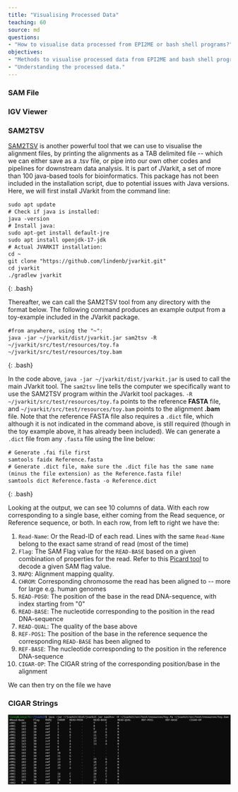 ```yaml
---
title: "Visualising Processed Data"
teaching: 60
source: md
questions:
- "How to visualise data processed from EPI2ME or bash shell programs?"
objectives:
- "Methods to visualise processed data from EPI2ME and bash shell programs."
- "Understanding the processed data."
---
```

### SAM File


### IGV Viewer


### SAM2TSV

[SAM2TSV] is another powerful tool that we can use to visualise the alignment files, by printing the alignments as a TAB delimited file -- which we can either save as a .tsv file, or pipe into our own other codes and pipelines for downstream data analysis. It is part of JVarkit, a set of more than 100 java-based tools for bioinformatics. This package has not been included in the installation script, due to potential issues with Java versions. Here, we will first install JVarkit from the command line:

~~~
sudo apt update
# Check if java is installed:
java -version
# Install java:
sudo apt-get install default-jre
sudo apt install openjdk-17-jdk
# Actual JVARKIT installation:
cd ~
git clone "https://github.com/lindenb/jvarkit.git"
cd jvarkit
./gradlew jvarkit
~~~
{: .bash}

Thereafter, we can call the SAM2TSV tool from any directory with the format below. The following command produces an example output from a toy-example included in the JVarkit package.

~~~
#from anywhere, using the "~":
java -jar ~/jvarkit/dist/jvarkit.jar sam2tsv -R ~/jvarkit/src/test/resources/toy.fa ~/jvarkit/src/test/resources/toy.bam
~~~
{: .bash}

In the code above, `java -jar ~/jvarkit/dist/jvarkit.jar` is used to call the main JVarkit tool. The `sam2tsv` line tells the computer we specifically want to use the SAM2TSV program within the JVarkit tool packages. `-R ~/jvarkit/src/test/resources/toy.fa` points to the reference **FASTA** file, and `~/jvarkit/src/test/resources/toy.bam` points to the alignment **.bam** file. Note that the reference FASTA file also requires a `.dict` file, which although it is not indicated in the command above, is still required (though in the toy example above, it has already been included). We can generate a `.dict` file from any `.fasta` file using the line below:

~~~
# Generate .fai file first
samtools faidx Reference.fasta
# Generate .dict file, make sure the .dict file has the same name (minus the file extension) as the Reference.fasta file!
samtools dict Reference.fasta -o Reference.dict
~~~
{: .bash}

Looking at the output, we can see 10 columns of data. With each row corresponding to a single base, either coming from the Read sequence, or Reference sequence, or both. In each row, from left to right we have the:
1. `Read-Name`: Or the Read-ID of each read. Lines with the same `Read-Name` belong to the exact same strand of read (most of the time)
2. `Flag`: The SAM Flag value for the `READ-BASE` based on a given combination of properties for the read. Refer to this [Picard tool] to decode a given SAM flag value. 
3. `MAPQ`: Alignment mapping quality.
4. `CHROM`: Corresponding chromosome the read has been aligned to -- more for large e.g. human genomes
5. `READ-POS0`: The position of the base in the read DNA-sequence, with index starting from "0"
6. `READ-BASE`: The nucleotide corresponding to the position in the read DNA-sequence
7. `READ-QUAL`: The quality of the base above
8. `REF-POS1`: The position of the base in the reference sequence the corresponding `READ-BASE` has been aligned to
9. `REF-BASE`: The nucleotide corresponding to the position in the reference DNA-sequence
10. `CIGAR-OP`: The CIGAR string of the corresponding position/base in the alignment

We can then try on the file we have

### CIGAR Strings

![SAM2TSV Toy](../fig/Visualising/SAM2TSV_Toy.png)


[SAM2TSV]: https://jvarkit.readthedocs.io/en/latest/Sam2Tsv/
[Picard tool]: https://broadinstitute.github.io/picard/explain-flags.html
